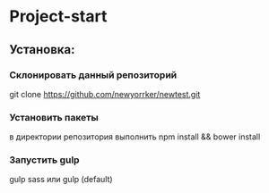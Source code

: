 Project-start
===========================================

## Установка:

### Склонировать данный репозиторий
git clone https://github.com/newyorrker/newtest.git

### Установить пакеты
в директории репозитория выполнить npm install && bower install

### Запустить gulp
gulp sass
или
gulp (default)



